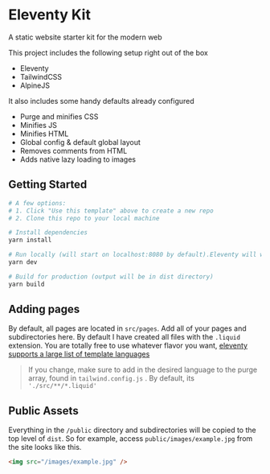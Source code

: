 # Eleventy Kit

A static website starter kit for the modern web

This project includes the following setup right out of the box

-   Eleventy
-   TailwindCSS
-   AlpineJS

It also includes some handy defaults already configured

-   Purge and minifies CSS
-   Minifies JS
-   Minifies HTML
-   Global config & default global layout
-   Removes comments from HTML
-   Adds native lazy loading to images

## Getting Started

```bash
# A few options:
# 1. Click "Use this template" above to create a new repo
# 2. Clone this repo to your local machine

# Install dependencies
yarn install

# Run locally (will start on localhost:8080 by default).Eleventy will watch for file changes and live reload
yarn dev

# Build for production (output will be in dist directory)
yarn build
```

## Adding pages

By default, all pages are located in `src/pages`. Add all of your pages and subdirectories here. By default I have created all files with the `.liquid` extension. You are totally free to use whatever flavor you want, [eleventy supports a large list of template languages](https://www.11ty.dev/docs/languages)

> If you change, make sure to add in the desired language to the purge array, found in `tailwind.config.js` . By default, its `'./src/**/*.liquid'`

## Public Assets

Everything in the `/public` directory and subdirectories will be copied to the top level of `dist`. So for example, access `public/images/example.jpg` from the site looks like this.

```html
<img src="/images/example.jpg" />
```
